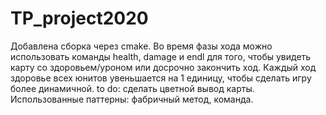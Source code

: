 # TP_project2020
Добавлена сборка через cmake.
Во время фазы хода можно использовать команды health, damage и endl для того,
  чтобы увидеть карту со здоровьем/уроном или досрочно закончить ход.
 Каждый ход здоровье всех юнитов увеньшается на 1 единицу, чтобы сделать игру более динамичной.
 to do: сделать цветной вывод карты.
 Использованные паттерны: фабричный метод, команда.
